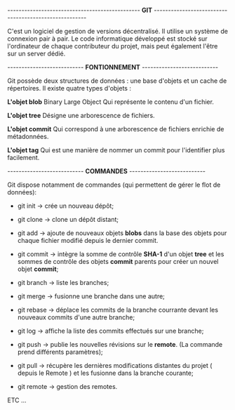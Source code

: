 ----------------------------------------------- **GIT** ------------------------------------------------------

C'est un logiciel de gestion de versions décentralisé. Il utilise un système de connexion pair à pair. Le code informatique développé est stocké sur l'ordinateur de chaque contributeur du projet, mais peut également l'être sur un server dédié.

--------------------------- **FONTIONNEMENT** ---------------------------

Git possède deux structures de données : une base d'objets et un cache de répertoires. Il existe quatre types d'objets :

**L'objet blob** 
Binary Large Object
Qui représente le contenu d'un fichier.

**L'objet tree** 
Désigne une arborescence de fichiers.

**L'objet commit**
Qui correspond à une arborescence de fichiers enrichie de métadonnées.

**L'objet tag**
Qui est une manière de nommer un commit pour l'identifier plus facilement.


--------------------------- **COMMANDES** ---------------------------

Git dispose notamment de commandes (qui permettent de gérer le flot de données):

* git init -> crée un nouveau dépôt;

* git clone -> clone un dépôt distant;

* git add -> ajoute de nouveaux objets **blobs** dans la base des objets pour chaque fichier modifié depuis le dernier commit.

* git commit -> intègre la somme de contrôle **SHA-1** d'un objet **tree** et les sommes de contrôle des objets **commit** parents pour créer un nouvel objet **commit**;

* git branch -> liste les branches;

* git merge -> fusionne une branche dans une autre;

* git rebase -> déplace les commits de la branche courrante devant les nouveaux commits d'une autre branche;

* git log -> affiche la liste des commits effectués sur une branche;

* git push -> publie les nouvelles révisions sur le **remote**. (La commande prend différents paramètres);

* git pull -> récupère les dernières modifications distantes du projet ( depuis le Remote ) et les fusionne dans la branche courante;

* git remote -> gestion des remotes.

ETC ...